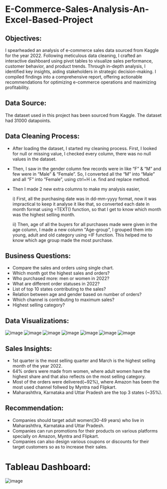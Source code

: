 # E-Commerce-Sales-Analysis-An-Excel-Based-Project
## Objectives:
I spearheaded an analysis of e-commerce sales data sourced from Kaggle for the year 2022. Following meticulous data cleaning, I crafted an interactive dashboard using pivot tables to visualize sales performance, customer behavior, and product trends. Through in-depth analysis, I identified key insights, aiding stakeholders in strategic decision-making. I compiled findings into a comprehensive report, offering actionable recommendations for optimizing e-commerce operations and maximizing profitability. 
## Data Source:
The dataset used in this project has been sourced from Kaggle. The dataset had 31000 datapoints.
## Data Cleaning Process:
* After loading the dataset, I started my cleaning process. First, I looked for null or missing value, I checked every column, there was no null values in the dataset.
* Then, I saw in the gender column few records were in like “F” & “M” and few were in “Male” & “Female”. So, I converted all the “M” into “Male” and all “F” into “Female”, using ctrl+H i.e. find and replace method.
* Then I made 2 new extra columns to make my analysis easier,

  i) First, all the purchasing date was in dd-mm-yyyy format, now it was impractical to keep it analyse it like that, so converted each date in month format using =TEXT() function, so that I get to know which month was the highest selling month.

  ii) Then, age of all the buyers for all purchases made were given in the age column, I made a new column "Age-group", I grouped them into young, adult and old category using =IF function. This helped me to know which age group made the most purchase.

## Business Questions:
* Compare the sales and orders using single chart.
* Which month got the highest sales and orders? 					
* Who purchased more: men  or women in 2022? 		
* What are different order statuses in 2022? 			
* List of top 10 states contributing to the sales? 			
*  Relation between age and gender based on number of orders? 	
* Which channel is contributing to maximum sales?
*  Highest selling category?
## Data Visualizations:
![image](https://github.com/daniketdas/E-Commerce-Sales-Analysis-An-Excel-Based-Project/assets/162815966/ac321417-b05e-4848-aae1-65035e49bba3) ![image](https://github.com/daniketdas/E-Commerce-Sales-Analysis-An-Excel-Based-Project/assets/162815966/c71c389c-a563-4005-9eca-284db554e13e) ![image](https://github.com/daniketdas/E-Commerce-Sales-Analysis-An-Excel-Based-Project/assets/162815966/8f510d7f-6c1d-4c10-ac19-fa0358bf39a0) ![image](https://github.com/daniketdas/E-Commerce-Sales-Analysis-An-Excel-Based-Project/assets/162815966/cd6b1c34-e48a-4526-99fb-9a03c7c49a09) ![image](https://github.com/daniketdas/E-Commerce-Sales-Analysis-An-Excel-Based-Project/assets/162815966/c4090eab-5747-445d-b0aa-643a3cd94b10) ![image](https://github.com/daniketdas/E-Commerce-Sales-Analysis-An-Excel-Based-Project/assets/162815966/3ecf4bd8-ee7c-415a-9996-6bf331ef62a1) ![image](https://github.com/daniketdas/E-Commerce-Sales-Analysis-An-Excel-Based-Project/assets/162815966/bf999291-b5bc-4280-a2c1-9c734ff11b7e)
## Sales Insights:
* 1st quarter is the most selling quarter and March is the highest selling month of the year 2022.
* 64% orders were made from women, where adult women have the highest share and that also reflects on the most selling category.
* Most of the orders were delivered(~92%), where Amazon has been the most used channel follwed by Myntra nad Flipkart.
* Maharashthra, Karnataka and Uttar Pradesh are the top 3 states (~35%).
## Recommendation:
* Companies should target adult women(30-49 years) who live in Maharashthra, Karnataka and Uttar Pradesh.
* Companies can run promotions for their products on various platforms specially on Amazon, Myntra and Flipkart.
* Companies can also design various coupons or discounts for their target customers so as to increase their sales.

# Tableau Dashboard:
![image](https://github.com/user-attachments/assets/f97c60a6-71e9-4eff-88f7-701cacf705f1)







